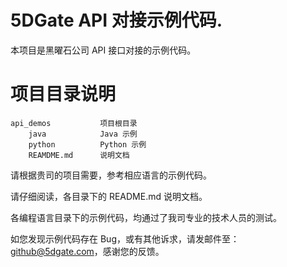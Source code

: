 5DGate API 对接示例代码.
========

本项目是黑曜石公司 API 接口对接的示例代码。


项目目录说明
========


```
api_demos           项目根目录
    java            Java 示例
    python          Python 示例
    REAMDME.md      说明文档
```

请根据贵司的项目需要，参考相应语言的示例代码。

请仔细阅读，各目录下的 README.md 说明文档。

各编程语言目录下的示例代码，均通过了我司专业的技术人员的测试。

如您发现示例代码存在 Bug，或有其他诉求，请发邮件至：github@5dgate.com，感谢您的反馈。